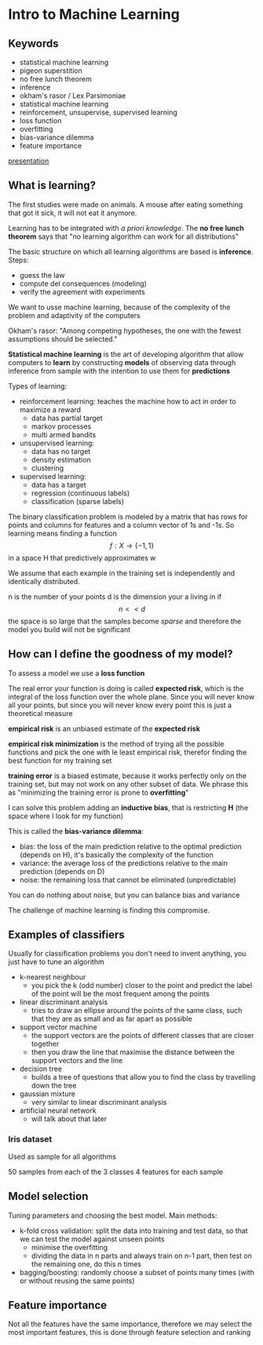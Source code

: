 # Intro to Machine Learning
<!-- toc -->
## Keywords
- statistical machine learning
- pigeon superstition
- no free lunch theorem
- inference
- okham's rasor / Lex Parsimoniae
- statistical machine learning
- reinforcement, unsupervise, supervised learning
- loss function
- overfitting
- bias-variance dilemma
- feature importance

[presentation](https://prezi.com/itoqkgwmn4al/an-introduction-to-machine-learning/)

## What is learning?
The first studies were made on animals. A mouse after eating something that got it sick, it will not eat it anymore.

Learning has to be integrated with _a priori knowledge_. 
The **no free lunch theorem** says that "no learning algorithm can work for all distributions"

The basic structure on which all learning algorithms are based is **inference**. Steps:
- guess the law
- compute del consequences (modeling)
- verify the agreement with experiments

We want to usse machine learning, because of the complexity of the problem and adaptivity of the computers

Okham's rasor: "Among competing hypotheses, the one with the fewest assumptions should be selected."

**Statistical machine learning** is the art of developing algorithm that allow computers to **learn** by constructing **models** of observing data through inference from sample with the intention  to use them for **predictions**

Types of learning:
- reinforcement learning: teaches the machine how to act in order to maximize a reward
    * data has partial target
    * markov processes
    * multi armed bandits
- unsupervised learning:
    * data has no target
    * density estimation
    * clustering
- supervised learning:
    * data has a target
    * regression (continuous labels)
    * classification (sparse labels)
    
The binary classification problem is modeled by a matrix that has rows for points and columns for features and a column vector of 1s and -1s.
So learning means finding a function $$f:X\to \{-1,1\}$$ in a space H that predictively approximates w

We assume that each example in the training set is independently and identically distributed.

n is the number of your points
d is the dimension your a living in
if $$n\lt\lt d$$ the space is so large that the samples become _sparse_ and therefore the model you build will not be significant

## How can I define the goodness of my model?
To assess a model we use a **loss function**

The real error your function is doing is called **expected risk**, which is the integral of the loss function over the whole plane.
Since you will never know all your points, but since you will never know every point this is just a theoretical measure

**empirical risk** is an unbiased estimate of the **expected risk**

**empirical risk minimization** is the method of trying all the possible functions and pick the one with le least empirical risk, therefor finding the best function for my training set

**training error** is a biased estimate, because it works perfectly only on the training set, but may not work on any other subset of data.
We phrase this as "minimizing the training error is prone to **overfitting**"

I can solve this problem adding an **inductive bias**, that is restricting **H** (the space where I look for my function)

This is called the **bias-variance dilemma**:
- bias: the loss of the main prediction relative to the optimal prediction (depends on H), it's basically the complexity of the function
- variance: the average loss of the predictions relative to the main prediction (depends on D)
- noise: the remaining loss that cannot be eliminated (unpredictable)

You can do nothing about noise, but you can balance bias and variance

The challenge of machine learning is finding this compromise.

## Examples of classifiers
Usually for classification problems you don't need to invent anything, you just have to tune an algorithm

- k-nearest neighbour
    * you pick the k (odd number) closer to the point and predict the label of the point will be the most frequent among the points
- linear discriminant analysis
    * tries to draw an ellipse around the points of the same class, such that they are as small and as far apart as possible
- support vector machine
    * the support vectors are the points of different classes that are closer together
    * then you draw the line that maximise the distance between the support vectors and the line
- decision tree
    * builds a tree of questions that allow you to find the class by travelling down the tree
- gaussian mixture
    * very similar to linear discriminant analysis
- artificial neural network
    * will talk about that later
    
### Iris dataset
Used as sample for all algorithms

50 samples from each of the 3 classes
4 features for each sample

## Model selection
Tuning parameters and choosing the best model. Main methods:
- k-fold cross validation: split the data into training and test data, so that we can test the model against unseen points
    * minimise the overfitting
    * dividing the data in n parts and always train on n-1 part, then test on the remaining one, do this n times
- bagging/boosting: randomly choose a subset of points many times (with or without reusing the same points)

## Feature importance
Not all the features have the same importance, therefore we may select the most important features, this is done through feature selection and ranking